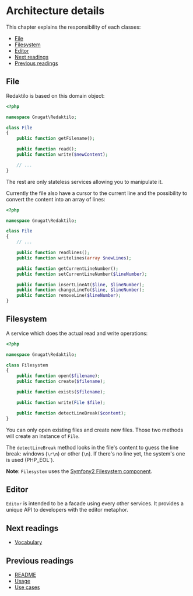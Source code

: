 # Architecture details

This chapter explains the responsibility of each classes:

* [File](#file)
* [Filesystem](#filesystem)
* [Editor](#editor)
* [Next readings](#next-readings)
* [Previous readings](#previous-readings)

## File

Redaktilo is based on this domain object:

```php
<?php

namespace Gnugat\Redaktilo;

class File
{
    public function getFilename();

    public function read();
    public function write($newContent);

    // ...
}
```

The rest are only stateless services allowing you to manipulate it.

Currently the file also have a cursor to the current line and the possibility
to convert the content into an array of lines:

```php
<?php

namespace Gnugat\Redaktilo;

class File
{
    // ...

    public function readlines();
    public function writelines(array $newLines);

    public function getCurrentLineNumber();
    public function setCurrentLineNumber($lineNumber);

    public function insertLineAt($line, $lineNumber);
    public function changeLineTo($line, $lineNumber);
    public function removeLine($lineNumber);
}
```

## Filesystem

A service which does the actual read and write operations:

```php
<?php

namespace Gnugat\Redaktilo;

class Filesystem
{
    public function open($filename);
    public function create($filename);

    public function exists($filename);

    public function write(File $file);

    public function detectLineBreak($content);
}
```

You can only open existing files and create new files. Those two methods will
create an instance of `File`.

The `detectLineBreak` method looks in the file's content to guess the line
break: windows (`\r\n`) or other (`\n`).
If there's no line yet, the system's one is used (PHP_EOL`).

**Note**: `Filesystem` uses the
[Symfony2 Filesystem component](http://symfony.com/doc/current/components/filesystem.html).

## Editor

`Editor` is intended to be a facade using every other services. It provides a
unique API to developers with the editor metaphor.

## Next readings

* [Vocabulary](04-vocabulary.md)

## Previous readings

* [README](../README.md)
* [Usage](doc/01-usage.md)
* [Use cases](doc/02-use-cases.md)
